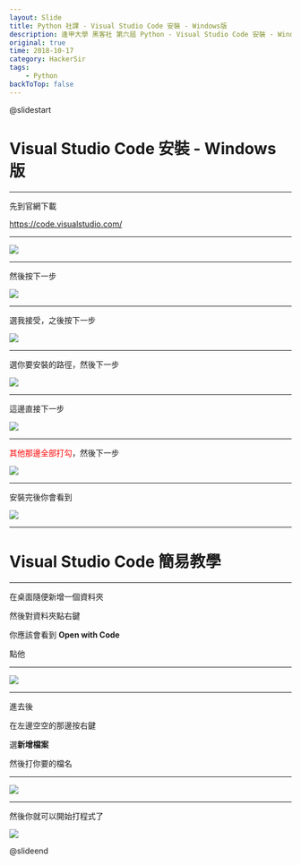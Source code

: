 ```yaml
---
layout: Slide
title: Python 社課 - Visual Studio Code 安裝 - Windows版
description: 逢甲大學 黑客社 第六屆 Python - Visual Studio Code 安裝 - Windows版 教學簡報
original: true
time: 2018-10-17
category: HackerSir
tags:
    - Python
backToTop: false
---
```


@slidestart

# Visual Studio Code 安裝 - Windows版

---

先到官網下載

<a href="https://code.visualstudio.com/" target="_blank" data-preview-link="false">https://code.visualstudio.com/</a>

---

![](1.png)

---

然後按下一步

![](2.png)

---

選我接受，之後按下一步

![](3.png)

---

選你要安裝的路徑，然後下一步

![](4.png)

---

這邊直接下一步

![](5.png)

---

<font color="red">其他那邊全部打勾</font>，然後下一步

![](6.png)

---

安裝完後你會看到

![](7.png)

---

# Visual Studio Code 簡易教學

---

在桌面隨便新增一個資料夾

然後對資料夾點右鍵

你應該會看到 **Open with Code**

點他

---

![](8.png)

---

進去後

在左邊空空的那邊按右鍵

選**新增檔案**

然後打你要的檔名

---

![](9.png)

---

然後你就可以開始打程式了

![](10.png)

@slideend
